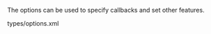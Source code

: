 The options can be used to specify callbacks and set other features.

<typedef narrow flatten>types/options.xml</typedef>